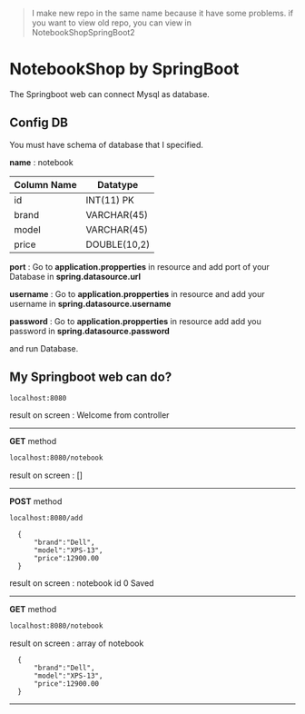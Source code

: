 > I make new repo in the same name because it have some problems. if you want to view old repo, you can view in NotebookShopSpringBoot2

# NotebookShop by SpringBoot
The Springboot web can connect Mysql as database.

## Config DB
You must have schema of database that I specified.

**name** : notebook

| Column Name | Datatype |
| ------ | ------ |
| id | INT(11) PK |
| brand | VARCHAR(45) |
| model | VARCHAR(45) |
| price | DOUBLE(10,2) |

**port** : Go to **application.propperties** in resource and add port of your Database in **spring.datasource.url**

**username** : Go to **application.propperties** in resource and add your username in **spring.datasource.username**

**password** : Go to **application.propperties** in resource add add you password in **spring.datasource.password**

and run Database.

## My Springboot web can do?

```sh
localhost:8080
```

result on screen : Welcome from controller

______
**GET** method
```sh
localhost:8080/notebook
```

result on screen : []

_______
**POST** method
```sh
localhost:8080/add
```

```
  {
	  "brand":"Dell",
	  "model":"XPS-13",
	  "price":12900.00
  }
```    

result on screen : notebook id 0 Saved
_______
**GET** method
```sh
localhost:8080/notebook
```
result on screen : array of notebook
```
  {
	  "brand":"Dell",
	  "model":"XPS-13",
	  "price":12900.00
  }
```    
_______




